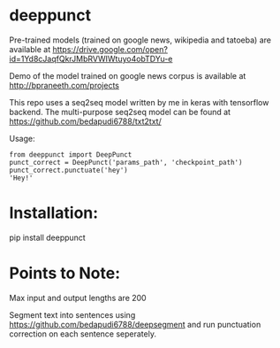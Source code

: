 # deeppunct

Pre-trained models (trained on google news, wikipedia and tatoeba) are available at https://drive.google.com/open?id=1Yd8cJaqfQkrJMbRVWIWtuyo4obTDYu-e

Demo of the model trained on google news corpus is available at http://bpraneeth.com/projects

This repo uses a seq2seq model written by me in keras with tensorflow backend. The multi-purpose seq2seq model can be found at https://github.com/bedapudi6788/txt2txt/

Usage:
```
from deeppunct import DeepPunct
punct_correct = DeepPunct('params_path', 'checkpoint_path')
punct_correct.punctuate('hey')
'Hey!'
```

# Installation:

pip install deeppunct

# Points to Note:

Max input and output lengths are 200

Segment text into sentences using https://github.com/bedapudi6788/deepsegment and run punctuation correction on each sentence seperately.
